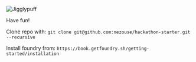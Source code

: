 ![Jigglypuff](https://archives.bulbagarden.net/media/upload/3/3a/0039Jigglypuff.png)

Have fun!

Clone repo with: `git clone git@github.com:nezouse/hackathon-starter.git --recursive`

Install foundry from: `https://book.getfoundry.sh/getting-started/installation`